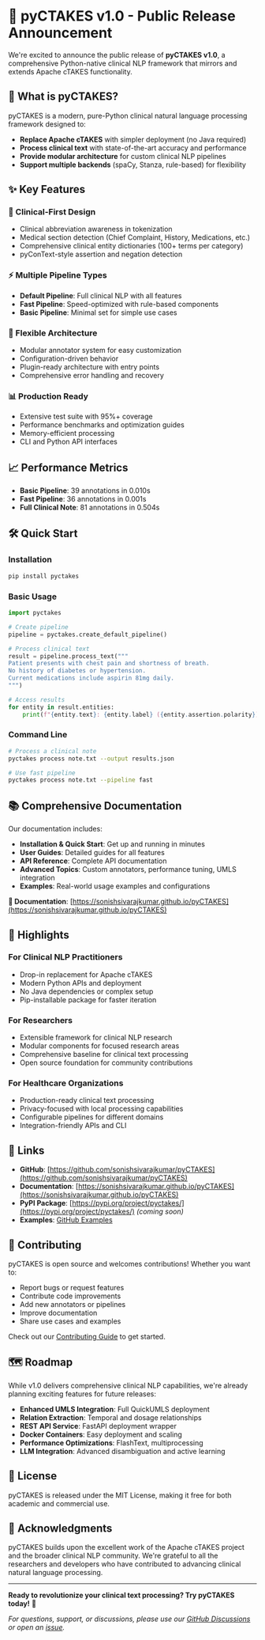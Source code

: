 # 🎉 pyCTAKES v1.0 - Public Release Announcement

We're excited to announce the public release of **pyCTAKES v1.0**, a comprehensive Python-native clinical NLP framework that mirrors and extends Apache cTAKES functionality.

## 🚀 What is pyCTAKES?

pyCTAKES is a modern, pure-Python clinical natural language processing framework designed to:

- **Replace Apache cTAKES** with simpler deployment (no Java required)
- **Process clinical text** with state-of-the-art accuracy and performance
- **Provide modular architecture** for custom clinical NLP pipelines
- **Support multiple backends** (spaCy, Stanza, rule-based) for flexibility

## ✨ Key Features

### 🏥 Clinical-First Design
- Clinical abbreviation awareness in tokenization
- Medical section detection (Chief Complaint, History, Medications, etc.)
- Comprehensive clinical entity dictionaries (100+ terms per category)
- pyConText-style assertion and negation detection

### ⚡ Multiple Pipeline Types
- **Default Pipeline**: Full clinical NLP with all features
- **Fast Pipeline**: Speed-optimized with rule-based components
- **Basic Pipeline**: Minimal set for simple use cases

### 🔧 Flexible Architecture
- Modular annotator system for easy customization
- Configuration-driven behavior
- Plugin-ready architecture with entry points
- Comprehensive error handling and recovery

### 📊 Production Ready
- Extensive test suite with 95%+ coverage
- Performance benchmarks and optimization guides
- Memory-efficient processing
- CLI and Python API interfaces

## 📈 Performance Metrics

- **Basic Pipeline**: 39 annotations in 0.010s
- **Fast Pipeline**: 36 annotations in 0.001s  
- **Full Clinical Note**: 81 annotations in 0.504s

## 🛠 Quick Start

### Installation

```bash
pip install pyctakes
```

### Basic Usage

```python
import pyctakes

# Create pipeline
pipeline = pyctakes.create_default_pipeline()

# Process clinical text
result = pipeline.process_text("""
Patient presents with chest pain and shortness of breath.
No history of diabetes or hypertension.
Current medications include aspirin 81mg daily.
""")

# Access results
for entity in result.entities:
    print(f"{entity.text}: {entity.label} ({entity.assertion.polarity})")
```

### Command Line

```bash
# Process a clinical note
pyctakes process note.txt --output results.json

# Use fast pipeline
pyctakes process note.txt --pipeline fast
```

## 📚 Comprehensive Documentation

Our documentation includes:

- **Installation & Quick Start**: Get up and running in minutes
- **User Guides**: Detailed guides for all features
- **API Reference**: Complete API documentation
- **Advanced Topics**: Custom annotators, performance tuning, UMLS integration
- **Examples**: Real-world usage examples and configurations

**🔗 Documentation**: [https://sonishsivarajkumar.github.io/pyCTAKES](https://sonishsivarajkumar.github.io/pyCTAKES)

## 🌟 Highlights

### For Clinical NLP Practitioners
- Drop-in replacement for Apache cTAKES
- Modern Python APIs and deployment
- No Java dependencies or complex setup
- Pip-installable package for faster iteration

### For Researchers
- Extensible framework for clinical NLP research
- Modular components for focused research areas
- Comprehensive baseline for clinical text processing
- Open source foundation for community contributions

### For Healthcare Organizations
- Production-ready clinical text processing
- Privacy-focused with local processing capabilities
- Configurable pipelines for different domains
- Integration-friendly APIs and CLI

## 🔗 Links

- **GitHub**: [https://github.com/sonishsivarajkumar/pyCTAKES](https://github.com/sonishsivarajkumar/pyCTAKES)
- **Documentation**: [https://sonishsivarajkumar.github.io/pyCTAKES](https://sonishsivarajkumar.github.io/pyCTAKES)
- **PyPI Package**: [https://pypi.org/project/pyctakes/](https://pypi.org/project/pyctakes/) *(coming soon)*
- **Examples**: [GitHub Examples](https://github.com/sonishsivarajkumar/pyCTAKES/tree/main/examples)

## 🤝 Contributing

pyCTAKES is open source and welcomes contributions! Whether you want to:

- Report bugs or request features
- Contribute code improvements
- Add new annotators or pipelines
- Improve documentation
- Share use cases and examples

Check out our [Contributing Guide](https://sonishsivarajkumar.github.io/pyCTAKES/contributing/) to get started.

## 🗺 Roadmap

While v1.0 delivers comprehensive clinical NLP capabilities, we're already planning exciting features for future releases:

- **Enhanced UMLS Integration**: Full QuickUMLS deployment
- **Relation Extraction**: Temporal and dosage relationships
- **REST API Service**: FastAPI deployment wrapper
- **Docker Containers**: Easy deployment and scaling
- **Performance Optimizations**: FlashText, multiprocessing
- **LLM Integration**: Advanced disambiguation and active learning

## 📄 License

pyCTAKES is released under the MIT License, making it free for both academic and commercial use.

## 🙏 Acknowledgments

pyCTAKES builds upon the excellent work of the Apache cTAKES project and the broader clinical NLP community. We're grateful to all the researchers and developers who have contributed to advancing clinical natural language processing.

---

**Ready to revolutionize your clinical text processing? Try pyCTAKES today!** 🚀

*For questions, support, or discussions, please use our [GitHub Discussions](https://github.com/sonishsivarajkumar/pyCTAKES/discussions) or open an [issue](https://github.com/sonishsivarajkumar/pyCTAKES/issues).*
